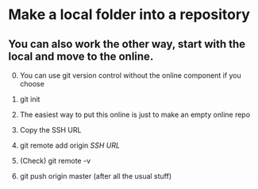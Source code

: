 # Make a local folder into a repository
## You can also work the other way, start with the local and move to the online.

0. You can use git version control without the online component if you choose

1. git init
2. The easiest way to put this online is just to make an empty online repo
3. Copy the SSH URL
4. git remote add origin *SSH URL*
5. (Check) git remote -v
6. git push origin master (after all the usual stuff)



